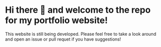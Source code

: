 # Hi there 👋 and welcome to the repo for my portfolio website!

This website is still being developed.  Please feel free to take a look around and open an issue or pull requet if you have suggestions!